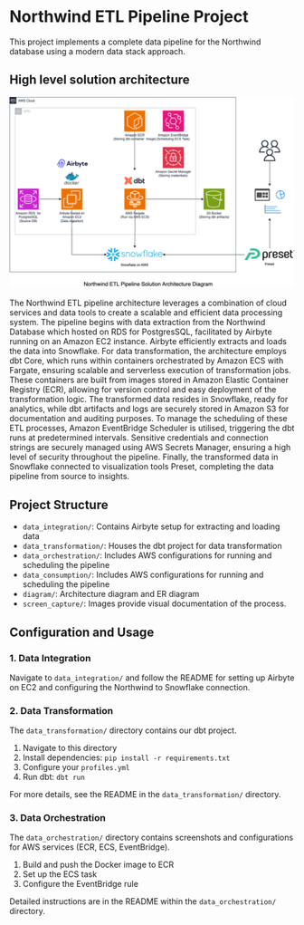 # Northwind ETL Pipeline Project

This project implements a complete data pipeline for the Northwind database using a modern data stack approach.

## High level solution architecture
![ssolution diagram](/diagram/Northwind%20ETL%20Pipleline%20Solution%20Diagram.png)

The Northwind ETL pipeline architecture leverages a combination of cloud services and data tools to create a scalable and efficient data processing system. The pipeline begins with data extraction from the Northwind Database which hosted on RDS for PostgresSQL, facilitated by Airbyte running on an Amazon EC2 instance. Airbyte efficiently extracts and loads the data into Snowflake. For data transformation, the architecture employs dbt Core, which runs within containers orchestrated by Amazon ECS with Fargate, ensuring scalable and serverless execution of transformation jobs. These containers are built from images stored in Amazon Elastic Container Registry (ECR), allowing for version control and easy deployment of the transformation logic. The transformed data resides in Snowflake, ready for analytics, while dbt artifacts and logs are securely stored in Amazon S3 for documentation and auditing purposes. To manage the scheduling of these ETL processes, Amazon EventBridge Scheduler is utilised, triggering the dbt runs at predetermined intervals. Sensitive credentials and connection strings are securely managed using AWS Secrets Manager, ensuring a high level of security throughout the pipeline. Finally, the transformed data in Snowflake connected to visualization tools Preset, completing the data pipeline from source to insights.

## Project Structure

- `data_integration/`: Contains Airbyte setup for extracting and loading data
- `data_transformation/`: Houses the dbt project for data transformation
- `data_orchestration/`: Includes AWS configurations for running and scheduling the pipeline
- `data_consumption/`: Includes AWS configurations for running and scheduling the pipeline
- `diagram/`: Architecture diagram and ER diagram
- `screen_capture/`: Images provide visual documentation of the process.

## Configuration and Usage

### 1. Data Integration

Navigate to `data_integration/` and follow the README for setting up Airbyte on EC2 and configuring the Northwind to Snowflake connection.

### 2. Data Transformation

The `data_transformation/` directory contains our dbt project. 

1. Navigate to this directory
2. Install dependencies: `pip install -r requirements.txt`
3. Configure your `profiles.yml`
4. Run dbt: `dbt run`

For more details, see the README in the `data_transformation/` directory.

### 3. Data Orchestration

The `data_orchestration/` directory contains screenshots and configurations for AWS services (ECR, ECS, EventBridge).

1. Build and push the Docker image to ECR
2. Set up the ECS task
3. Configure the EventBridge rule

Detailed instructions are in the README within the `data_orchestration/` directory.